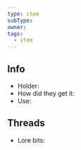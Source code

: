 ```yaml
---
type: item
subType: 
owner: 
tags:
  - item
---
```

## Info
- Holder:
- How did they get it:
- Use:
## Threads
- Lore bits: